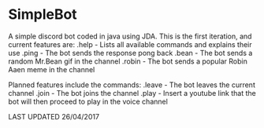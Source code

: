 # SimpleBot
A simple discord bot coded in java using JDA. This is the first iteration, and current features are:
.help - Lists all available commands and explains their use
.ping - The bot sends the response pong back
.bean - The bot sends a random Mr.Bean gif in the channel
.robin - The bot sends a popular Robin Aaen meme in the channel

Planned features include the commands:
.leave - The bot leaves the current channel
.join - The bot joins the channel
.play <url> - Insert a youtube link that the bot will then proceed to play in the voice channel

LAST UPDATED 26/04/2017
